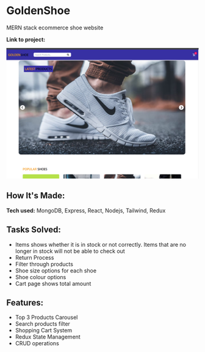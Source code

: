 # GoldenShoe

MERN stack ecommerce shoe website

**Link to project:**

![screenshot](image/goldenshoe.png)

## How It's Made:

**Tech used:** MongoDB, Express, React, Nodejs, Tailwind, Redux

## Tasks Solved:

- Items shows whether it is in stock or not correctly. Items that are no longer in stock will not be able to check out
- Return Process
- Filter through products
- Shoe size options for each shoe
- Shoe colour options
- Cart page shows total amount

## Features:

- Top 3 Products Carousel
- Search products filter
- Shopping Cart System
- Redux State Management
- CRUD operations
